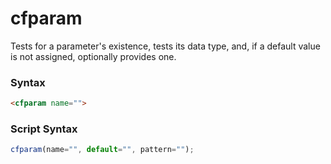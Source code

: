# cfparam

Tests for a parameter's existence, tests its data type, and, if
 a default value is not assigned, optionally provides one.

### Syntax

```html
<cfparam name="">
```

### Script Syntax

```javascript
cfparam(name="", default="", pattern="");
```
